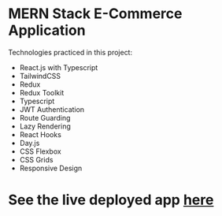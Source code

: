 # MERN Stack E-Commerce Application

Technologies practiced in this project:
- React.js with Typescript
- TailwindCSS
- Redux
- Redux Toolkit
- Typescript
- JWT Authentication
- Route Guarding
- Lazy Rendering
- React Hooks
- Day.js
- CSS Flexbox
- CSS Grids
- Responsive Design

# See the live deployed app [here](https://admiring-visvesvaraya-da46b0.netlify.app/)
